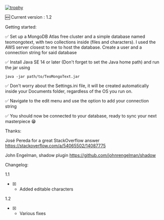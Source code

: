 [![trophy](https://github-profile-trophy.vercel.app/?username=mihaialexandruteodor)](https://github.com/ryo-ma/github-profile-trophy)

🆕  Current version : 1.2

Getting started:

✅  Set up a MongoDB Atlas free cluster and a simple database named teomongotext, with two collections inside (files and characters). I used the AWS server closest to me to host the database. Create a user and a connection string for said database

✅  Install Java SE 14 or later (Don't forget to set the Java home path) and run the jar using

```
java -jar path/to/TeoMongoText.jar
```

✅  Don't worry about the Settings.ini file, it will be created automatically inside your Documents folder, regardless of the OS you run on.

✅ Navigate to the edit menu and use the option to add your connection string

✅ You should now be connected to your database, ready to sync your next masterpiece 😁



Thanks:

José Pereda for a great StackOverflow answer
https://stackoverflow.com/a/54065502/14087775

John Engelman, shadow plugin
https://github.com/johnrengelman/shadow


Changelog:

1.1
- [x] - Added editable characters

1.2
- [x] - Various fixes